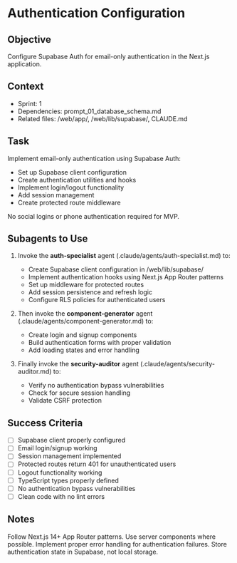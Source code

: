 # Authentication Configuration

## Objective

Configure Supabase Auth for email-only authentication in the Next.js application.

## Context

- Sprint: 1
- Dependencies: prompt_01_database_schema.md
- Related files: /web/app/, /web/lib/supabase/, CLAUDE.md

## Task

Implement email-only authentication using Supabase Auth:

- Set up Supabase client configuration
- Create authentication utilities and hooks
- Implement login/logout functionality
- Add session management
- Create protected route middleware

No social logins or phone authentication required for MVP.

## Subagents to Use

1. Invoke the **auth-specialist** agent (.claude/agents/auth-specialist.md) to:
   - Create Supabase client configuration in /web/lib/supabase/
   - Implement authentication hooks using Next.js App Router patterns
   - Set up middleware for protected routes
   - Add session persistence and refresh logic
   - Configure RLS policies for authenticated users

2. Then invoke the **component-generator** agent (.claude/agents/component-generator.md) to:
   - Create login and signup components
   - Build authentication forms with proper validation
   - Add loading states and error handling

3. Finally invoke the **security-auditor** agent (.claude/agents/security-auditor.md) to:
   - Verify no authentication bypass vulnerabilities
   - Check for secure session handling
   - Validate CSRF protection

## Success Criteria

- [ ] Supabase client properly configured
- [ ] Email login/signup working
- [ ] Session management implemented
- [ ] Protected routes return 401 for unauthenticated users
- [ ] Logout functionality working
- [ ] TypeScript types properly defined
- [ ] No authentication bypass vulnerabilities
- [ ] Clean code with no lint errors

## Notes

Follow Next.js 14+ App Router patterns. Use server components where possible. Implement proper error handling for authentication failures. Store authentication state in Supabase, not local storage.
